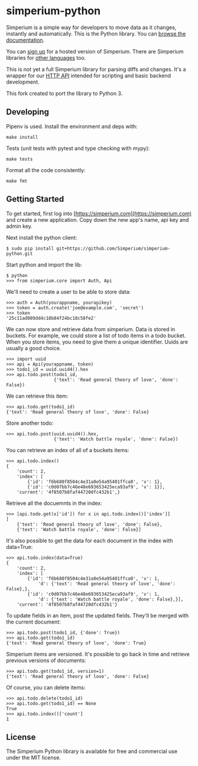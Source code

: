 # simperium-python

Simperium is a simple way for developers to move data as it changes, instantly
and automatically. This is the Python library. You can [browse the
documentation](http://simperium.com/docs/python/).

You can [sign up](http://simperium.com) for a hosted version of Simperium. There
are Simperium libraries for [other languages](https://simperium.com/overview/)
too.

This is not yet a full Simperium library for parsing diffs and changes. It's a
wrapper for our [HTTP API](https://simperium.com/docs/http/) intended for
scripting and basic backend development.

This fork created to port the library to Python 3.


## Developing

Pipenv is used. Install the environment and deps with:

```
make install
```

Tests (unit tests with pytest and type checking with mypy):

```
make tests
```

Format all the code consistently:

```
make fmt
```


## Getting Started

To get started, first log into [https://simperium.com](https://simperium.com) and
create a new application.  Copy down the new app's name, api key and admin key.

Next install the python client:

    $ sudo pip install git+https://github.com/Simperium/simperium-python.git

Start python and import the lib:

    $ python
    >>> from simperium.core import Auth, Api

We'll need to create a user to be able to store data:

    >>> auth = Auth(yourappname, yourapikey)
    >>> token = auth.create('joe@example.com', 'secret')
    >>> token
    '25c11ad089dd4c18b84f24bc18c58fe2'

We can now store and retrieve data from simperium.  Data is stored in buckets.
For example, we could store a list of todo items in a todo bucket.  When you
store items, you need to give them a unique identifier.  Uuids are usually a
good choice.

    >>> import uuid
    >>> api = Api(yourappname, token)
    >>> todo1_id = uuid.uuid4().hex
    >>> api.todo.post(todo1_id,
                      {'text': 'Read general theory of love', 'done': False})

We can retrieve this item:

    >>> api.todo.get(todo1_id)
    {'text': 'Read general theory of love', 'done': False}

Store another todo:

    >>> api.todo.post(uuid.uuid4().hex,
                      {'text': 'Watch battle royale', 'done': False})

You can retrieve an index of all of a buckets items:

    >>> api.todo.index()
    {
        'count': 2,
        'index': [
            {'id': 'f6b680f8504c4e31a0e54a95401ffca0', 'v': 1},
            {'id': 'c0d07bb7c46e48e693653425eca93af9', 'v': 1}],
        'current': '4f8507b8faf44720dfc432b1',}

Retrieve all the docuemnts in the index:

    >>> [api.todo.get(x['id']) for x in api.todo.index()['index']]
    [
        {'text': 'Read general theory of love', 'done': False},
        {'text': 'Watch battle royale', 'done': False}]

It's also possible to get the data for each document in the index with data=True:

    >>> api.todo.index(data=True)
    {
        'count': 2,
        'index': [
            {'id': 'f6b680f8504c4e31a0e54a95401ffca0', 'v': 1,
                'd': {'text': 'Read general theory of love', 'done': False},},
            {'id': 'c0d07bb7c46e48e693653425eca93af9', 'v': 1,
                'd': {'text': 'Watch battle royale', 'done': False},}],
        'current': '4f8507b8faf44720dfc432b1'}

To update fields in an item, post the updated fields.  They'll be merged
with the current document:

    >>> api.todo.post(todo1_id, {'done': True})
    >>> api.todo.get(todo1_id)
    {'text': 'Read general theory of love', 'done': True}

Simperium items are versioned.  It's possible to go back in time and retrieve
previous versions of documents:

    >>> api.todo.get(todo1_id, version=1)
    {'text': 'Read general theory of love', 'done': False}

Of course, you can delete items:

    >>> api.todo.delete(todo1_id)
    >>> api.todo.get(todo1_id) == None
    True
    >>> api.todo.index()['count']
    1


## License

The Simperium Python library is available for free and commercial use under the MIT license.

